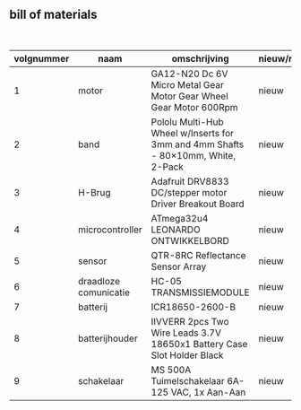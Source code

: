 ## bill of materials
<br />

|volgnummer|naam|omschrijving|nieuw/recup|kostprijs/stuk|aantal|subtotaal|
|----------|----|------------|-----------|---------|------|---------|
|1|motor| GA12-N20 Dc 6V Micro Metal Gear Motor Gear Wheel Gear Motor 600Rpm |nieuw|€1.47|4|€5.88|
|2|band| Pololu Multi-Hub Wheel w/Inserts for 3mm and 4mm Shafts - 80×10mm, White, 2-Pack |nieuw|€9.15|1|€9.15|
|3|H-Brug| Adafruit DRV8833 DC/stepper motor Driver Breakout Board |nieuw|€8.51|1|€8.51|
|4|microcontroller|ATmega32u4 LEONARDO ONTWIKKELBORD|nieuw|€19.90|1|€19.90|
|5|sensor|QTR-8RC Reflectance Sensor Array|nieuw|€9.95|1|€9.95|
|6|draadloze comunicatie |HC-05 TRANSMISSIEMODULE|nieuw|€14.90|1|€14.90|
|7|batterij|ICR18650-2600-B|nieuw|€5.52|1|€5.52|
|8|batterijhouder|IIVVERR 2pcs Two Wire Leads 3.7V 18650x1 Battery Case Slot Holder Black |nieuw|€8.70|1|€8.70|
|9|schakelaar|MS 500A Tuimelschakelaar 6A-125 VAC, 1x Aan-Aan|nieuw|€2.75|1|€2.75|

